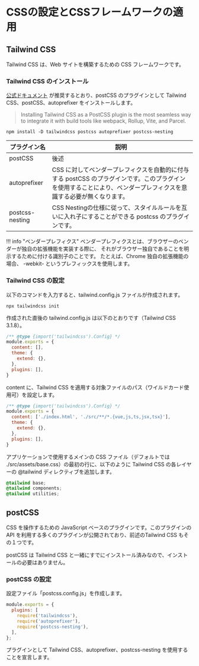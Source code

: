 # CSSの設定とCSSフレームワークの適用

## Tailwind CSS

Tailwind CSS は、Web サイトを構築するための CSS フレームワークです。

### Tailwind CSS のインストール

[公式ドキュメント](https://tailwindcss.com/docs/installation/using-postcss) が推奨するとおり、postCSS のプラグインとして Tailwind CSS、postCSS、autoprefixer をインストールします。

> Installing Tailwind CSS as a PostCSS plugin is the most seamless way to integrate it with build tools like webpack, Rollup, Vite, and Parcel.

```terminal
npm install -D tailwindcss postcss autoprefixer postcss-nesting
```

|プラグイン名    |説明|
|---------------|----|
|postCSS        |後述|
|autoprefixer   |CSS に対してベンダープレフィクスを自動的に付与する postCSS のプラグインです。このプラグインを使用することにより、ベンダープレフィクスを意識する必要が無くなります。|
|postcss-nesting|CSS Nestingの仕様に従って、スタイルルールを互いに入れ子にすることができる postcss のプラグインです。|

!!! info "ベンダープレフィクス"
    ベンダープレフィクスとは、ブラウザーのベンダーが独自の拡張機能を実装する際に、
    それがブラウザー独自であることを明示するために付ける識別子のことです。
    たとえば、Chrome 独自の拡張機能の場合、 -webkit- というプレフィックスを使用します。

### Tailwind CSS の設定

以下のコマンドを入力すると、tailwind.config.js ファイルが作成されます。

```terminal
npx tailwindcss init
```

作成された直後の tailwind.config.js は以下のとおりです（Tailwind CSS 3.1.8）。

```javascript
/** @type {import('tailwindcss').Config} */
module.exports = {
  content: [],
  theme: {
    extend: {},
  },
  plugins: [],
}
```

content に、Tailwind CSS を適用する対象ファイルのパス（ワイルドカード使用可）を設定します。

```javascript
/** @type {import('tailwindcss').Config} */
module.exports = {
  content: ['./index.html', './src/**/*.{vue,js,ts,jsx,tsx}'],
  theme: {
    extend: {},
  },
  plugins: [],
}
```

アプリケーションで使用するメインの CSS ファイル（デフォルトでは ./src/assets/base.css）の最初の行に、以下のように Tailwind CSS の各レイヤーの @tailwind ディレクティブを追加します。

```css
@tailwind base;
@tailwind components;
@tailwind utilities;
```

## postCSS

CSS を操作するための JavaScript ベースのプラグインです。このプラグインの API を利用する多くのプラグインが公開されており、前述のTailwind CSS もその１つです。

postCSS は Tailwind CSS と一緒にすでにインストール済みなので、インストールの必要はありません。

### postCSS の設定

設定ファイル「postcss.config.js」を作成します。

```javascript
module.exports = {
  plugins: [
    require('tailwindcss'),
    require('autoprefixer'),
    require('postcss-nesting'),
  ],
};
```

プラグインとして Tailwind CSS、autoprefixer、postcss-nesting を使用することを宣言します。
